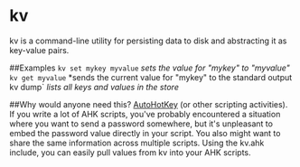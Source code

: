 # kv

kv is a command-line utility for persisting data to disk and abstracting it as key-value pairs.

##Examples
`kv set mykey myvalue` *sets the value for "mykey" to "myvalue"*
`kv get myvalue` *sends the current value for "mykey" to the standard output`
`kv dump` *lists all keys and values in the store*

##Why would anyone need this?
[AutoHotKey](https://www.autohotkey.com/) (or other scripting activities). If you write a lot of AHK scripts, you've probably encountered a situation where you want to send a password somewhere, but it's unpleasant to embed the password value directly in your script. You also might want to share the same information across multiple scripts. Using the kv.ahk include, you can easily pull values from kv into your AHK scripts.

